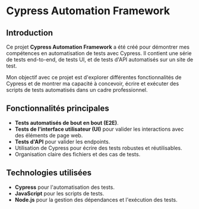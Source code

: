 # Cypress Automation Framework

## Introduction

Ce projet **Cypress Automation Framework** a été créé pour démontrer mes compétences en automatisation de tests avec Cypress. Il contient une série de tests end-to-end, de tests UI, et de tests d'API automatisés sur un site de test. 

Mon objectif avec ce projet est d'explorer différentes fonctionnalités de Cypress et de montrer ma capacité à concevoir, écrire et exécuter des scripts de tests automatisés dans un cadre professionnel.

## Fonctionnalités principales

- **Tests automatisés de bout en bout (E2E)**.
- **Tests de l'interface utilisateur (UI)** pour valider les interactions avec des éléments de page web.
- **Tests d'API** pour valider les endpoints.
- Utilisation de Cypress pour écrire des tests robustes et réutilisables.
- Organisation claire des fichiers et des cas de tests.

## Technologies utilisées

- **Cypress** pour l'automatisation des tests.
- **JavaScript** pour les scripts de tests.
- **Node.js** pour la gestion des dépendances et l'exécution des tests.


